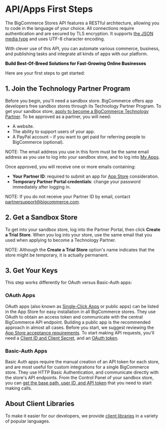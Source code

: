 # <span class="jumptarget"> API/Apps First Steps </span>

The BigCommerce Stores API features a RESTful architecture, allowing you to code in the language of your choice. All connections require authentication and are secured by TLS encryption. It supports [the JSON media type](#media-types) and uses UTF-8 character encoding.

With clever use of this API, you can automate various commerce, business, and publishing tasks and integrate all kinds of apps with our platform.

<span class="fake-h2" style="color:black;font-weight:bold"> Build Best-Of-Breed Solutions for Fast-Growing Online Businesses </span>

Here are your first steps to get started:

## <span class="jumptarget"> 1. Join the Technology Partner Program </span>

Before you begin, you'll need a sandbox store. BigCommerce offers app developers free sandbox stores through its Technology Partner Program. To get your sandbox store, [apply to become a BigCommerce Technology Partner](https://www.bigcommerce.com/partners/signup). To be approved as a partner, you will need:

* A website.
* The ability to support users of your app.
* A PayPal account – if you want to get paid for referring people to BigCommerce (optional).

NOTE: The email address you use in this form must be the same email address as you use to log into your sandbox store, and to log into [My&#160;Apps](https://www.bigcommerce.com/apps/).

Once approved, you will receive one or more emails containing:

* **Your Partner ID**: required to submit an app for [App Store](https://www.bigcommerce.com/apps/) consideration.
* **Temporary Partner Portal credentials**: change your password immediately after logging in.

NOTE: If you do not receive your Partner ID by email, contact [partnersupport@bigcommerce.com](mailto:partnersupport@bigcommerce.com).

## <span class="jumptarget"> 2. Get a Sandbox Store </span>

To get into your sandbox store, log into the Partner Portal, then click **Create a Trial Store**. When you log into your store, use the same email that you used when applying to become a Technology Partner.

NOTE: Although the **Create a Trial Store** option's name indicates that the store might be temporary, it is actually permanent.

## <span class="jumptarget">3. Get Your Keys </span>

This step works differently for OAuth versus Basic-Auth apps:

### <span class="jumptarget"> OAuth Apps </span>

OAuth apps (also known as [Single-Click Apps](https://www.bigcommerce.com/single-click-apps/) or public apps) can be listed in the App Store for easy installation in all BigCommerce stores. They use OAuth to obtain an access token and communicate with the central BigCommerce API endpoint. Building a public app is the recommended approach in almost all cases. Before you start, we suggest reviewing the [App Store acceptance requirements](#app-store-approval-requirements). To start making API requests, you'll need a [Client ID and Client Secret](#app-registration), and an [OAuth token](#app-installation-and-update-sequence).

### <span class="jumptarget"> Basic-Auth Apps </span>

Basic Auth apps require the manual creation of an API token for each store, and are most useful for custom integrations for a single BigCommerce store. They use HTTP Basic Authentication, and communicate directly with the store's API endpoints. From the Control Panel of your sandbox store, you can [get the base path, user ID, and API token](#building-basic-auth-apps) that you need to start making calls.
  

## <span class="jumptarget"> About Client Libraries </span>

To make it easier for our developers, we provide [client libraries](#client-libraries) in a variety of popular languages.
